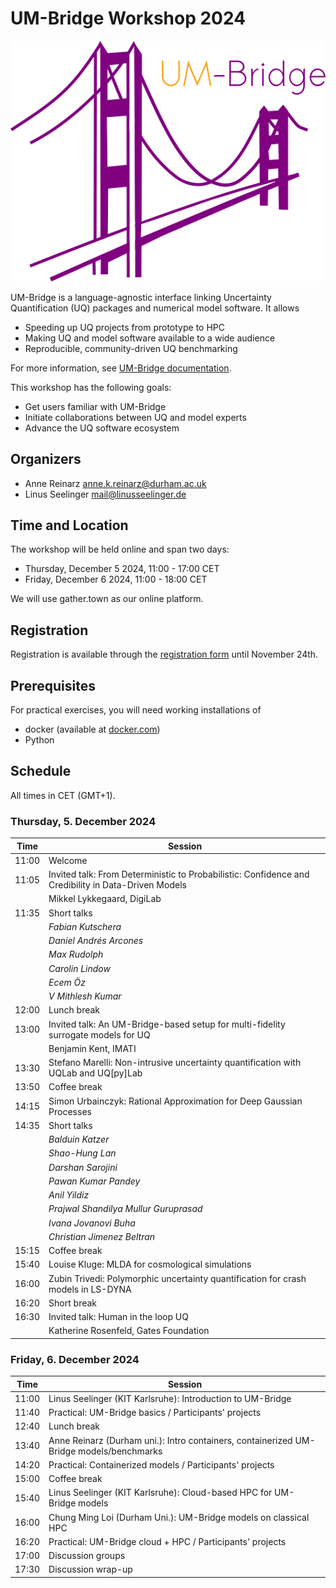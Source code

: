 # UM-Bridge Workshop 2024

![UM-Bridge logo](/UM-bridge.png)

UM-Bridge is a language-agnostic interface linking Uncertainty Quantification (UQ) packages and numerical model software. It allows

* Speeding up UQ projects from prototype to HPC
* Making UQ and model software available to a wide audience
* Reproducible, community-driven UQ benchmarking

For more information, see [UM-Bridge documentation](https://um-bridge-benchmarks.readthedocs.io/en/docs/).

This workshop has the following goals:

* Get users familiar with UM-Bridge
* Initiate collaborations between UQ and model experts
* Advance the UQ software ecosystem

## Organizers

* Anne Reinarz [anne.k.reinarz@durham.ac.uk](mailto:anne.k.reinarz@durham.ac.uk)
* Linus Seelinger [mail@linusseelinger.de](mailto:mail@linusseelinger.de)

## Time and Location

The workshop will be held online and span two days:
* Thursday, December 5 2024, 11:00 - 17:00 CET
* Friday, December 6 2024, 11:00 - 18:00 CET

We will use gather.town as our online platform.

## Registration

Registration is available through the [registration form](https://forms.gle/9bri2gH6jJX4RCUQ6) until November 24th.

## Prerequisites

For practical exercises, you will need working installations of
* docker (available at [docker.com](https://www.docker.com/))
* Python

## Schedule

All times in CET (GMT+1).

### Thursday, 5. December 2024

| Time | Session |
| --- | --- |
| 11:00 | Welcome |
| 11:05 | Invited talk: From Deterministic to Probabilistic: Confidence and Credibility in Data-Driven Models  |
|       | Mikkel Lykkegaard, DigiLab |
| 11:35 | Short talks |
|  | *Fabian Kutschera* |
|  | *Daniel Andrés Arcones* |
|  | *Max Rudolph* |
|  | *Carolin Lindow* |
|  | *Ecem Öz* |
|  | *V Mithlesh Kumar* |
| 12:00 | Lunch break |
| 13:00 | Invited talk: An UM-Bridge-based setup for multi-fidelity surrogate models for UQ  |
|       | Benjamin Kent, IMATI |
| 13:30 | Stefano Marelli: Non-intrusive uncertainty quantification with UQLab and UQ[py]Lab |
| 13:50 | Coffee break |
| 14:15 | Simon Urbainczyk: Rational Approximation for Deep Gaussian Processes |
| 14:35 | Short talks | 
|  | *Balduin Katzer* |
|  | *Shao-Hung Lan* |
|  | *Darshan Sarojini* |
|  | *Pawan Kumar Pandey* |
|  | *Anil Yildiz* |
|  | *Prajwal Shandilya Mullur Guruprasad* |
|  | *Ivana Jovanovi Buha* |
|  | *Christian Jimenez Beltran* |
| 15:15 | Coffee break |
| 15:40 | Louise Kluge: MLDA for cosmological simulations |
| 16:00 | Zubin Trivedi: Polymorphic uncertainty quantification for crash models in LS-DYNA |
| 16:20 | Short break |
| 16:30 | Invited talk: Human in the loop UQ  |
|       | Katherine Rosenfeld, Gates Foundation |

### Friday, 6. December 2024

| Time | Session |
| --- | --- |
| 11:00 | Linus Seelinger (KIT Karlsruhe): Introduction to UM-Bridge |
| 11:40 | Practical: UM-Bridge basics / Participants' projects |
| 12:40 | Lunch break |
| 13:40 | Anne Reinarz (Durham uni.): Intro containers, containerized UM-Bridge models/benchmarks |
| 14:20 | Practical: Containerized models / Participants' projects |
| 15:00 | Coffee break |
| 15:40 | Linus Seelinger (KIT Karlsruhe): Cloud-based HPC for UM-Bridge models |
| 16:00 | Chung Ming Loi (Durham Uni.): UM-Bridge models on classical HPC |
| 16:20 | Practical: UM-Bridge cloud + HPC / Participants' projects |
| 17:00 | Discussion groups |
| 17:30 | Discussion wrap-up |
